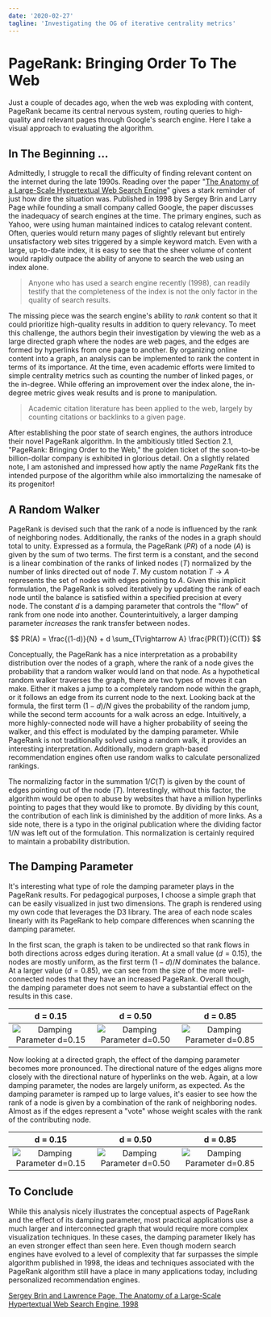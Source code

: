```yaml
---
date: '2020-02-27'
tagline: 'Investigating the OG of iterative centrality metrics'
---
```


# PageRank: Bringing Order To The Web

Just a couple of decades ago, when the web was exploding with content, PageRank became its central nervous system, routing queries to high-quality and relevant pages through Google's search engine.
Here I take a visual approach to evaluating the algorithm.

## In The Beginning ...

Admittedly, I struggle to recall the difficulty of finding relevant content on the internet during the late 1990s. Reading over the paper "[The Anatomy of a Large-Scale Hypertextual Web Search Engine](http://infolab.stanford.edu/pub/papers/google.pdf)" gives a stark reminder of just how dire the situation was. Published in 1998 by Sergey Brin and Larry Page while founding a small company called Google, the paper discusses the inadequacy of search engines at the time. The primary engines, such as Yahoo, were using human maintained indices to catalog relevant content. Often, queries would return many pages of slightly relevant but entirely unsatisfactory web sites triggered by a simple keyword match. Even with a large, up-to-date index, it is easy to see that the sheer volume of content would rapidly outpace the ability of anyone to search the web using an index alone.

> Anyone who has used a search engine recently (1998), can readily testify that the completeness of the index is not the only factor in the quality of search results.

The missing piece was the search engine's ability to *rank* content so that it could prioritize high-quality results in addition to query relevancy.
To meet this challenge, the authors begin their investigation by viewing the web as a large directed graph where the nodes are web pages, and the edges are formed by hyperlinks from one page to another. By organizing online content into a graph, an analysis can be implemented to rank the content in terms of its importance. At the time, even academic efforts were limited to simple centrality metrics such as counting the number of linked pages, or the in-degree. While offering an improvement over the index alone, the in-degree metric gives weak results and is prone to manipulation.

> Academic citation literature has been applied to the web, largely by counting citations or backlinks to a given page.

After establishing the poor state of search engines, the authors introduce their novel PageRank algorithm. In the ambitiously titled Section 2.1, "PageRank: Bringing Order to the Web," the golden ticket of the soon-to-be billion-dollar company is exhibited in glorious detail.
On a slightly related note, I am astonished and impressed how aptly the name *Page*Rank fits the intended purpose of the algorithm while also immortalizing the namesake of its progenitor!

## A Random Walker

PageRank is devised such that the rank of a node is influenced by the rank of neighboring nodes. Additionally, the ranks of the nodes in a graph should total to unity. Expressed as a formula, the PageRank ($PR$) of a node ($A$) is given by the sum of two terms. The first term is a constant, and the second is a linear combination of the ranks of linked nodes ($T$) normalized by the number of links directed out of node $T$. My custom notation $T\rightarrow A$ represents the set of nodes with edges pointing to $A$. Given this implicit formulation, the PageRank is solved iteratively by updating the rank of each node until the balance is satisfied within a specified precision at every node. The constant $d$ is a damping parameter that controls the "flow" of rank from one node into another. Counterintuitively, a larger damping parameter *increases* the rank transfer between nodes.

$$
PR(A) = \frac{(1-d)}{N} + d \sum_{T\rightarrow A} \frac{PR(T)}{C(T)}
$$

Conceptually, the PageRank has a nice interpretation as a probability distribution over the nodes of a graph, where the rank of a node gives the probability that a random walker would land on that node. As a hypothetical random walker traverses the graph, there are two types of moves it can make. Either it makes a jump to a completely random node within the graph, or it follows an edge from its current node to the next. Looking back at the formula, the first term $(1-d)/N$ gives the probability of the random jump, while the second term accounts for a walk across an edge. Intuitively, a more highly-connected node will have a higher probability of seeing the walker, and this effect is modulated by the damping parameter. While PageRank is not traditionally solved using a random walk, it provides an interesting interpretation. Additionally, modern graph-based recommendation engines often use random walks to calculate personalized rankings.

The normalizing factor in the summation $1/C(T)$ is given by the count of edges pointing out of the node ($T$). Interestingly, without this factor, the algorithm would be open to abuse by websites that have a million hyperlinks pointing to pages that they would like to promote.
By dividing by this count, the contribution of each link is diminished by the addition of more links. As a side note, there is a typo in the original publication where the dividing factor $1/N$ was left out of the formulation. This normalization is certainly required to maintain a probability distribution.

## The Damping Parameter

It's interesting what type of role the damping parameter plays in the PageRank results. For pedagogical purposes, I choose a simple graph that can be easily visualized in just two dimensions. The graph is rendered using my own code that leverages the D3 library. The area of each node scales linearly with its PageRank to help compare differences when scanning the damping parameter.

In the first scan, the graph is taken to be undirected so that rank flows in both directions across edges during iteration. At a small value ($d=0.15$), the nodes are mostly uniform, as the first term $(1-d)/N$ dominates the balance. At a larger value ($d=0.85$), we can see from the size of the more well-connected nodes that they have an increased PageRank. Overall though, the damping parameter does not seem to have a substantial effect on the results in this case.

d = 0.15 | d = 0.50 | d = 0.85
:-------------------------:|:-------------------------:|:-----:|
![Damping Parameter d=0.15](https://res.cloudinary.com/docvozwpw/image/upload/w_290/pr_0.15.png)  |  ![Damping Parameter d=0.50](https://res.cloudinary.com/docvozwpw/image/upload/w_290/pr_0.5.png) | ![Damping Parameter d=0.85](https://res.cloudinary.com/docvozwpw/image/upload/w_290/pr_0.85.png)

Now looking at a directed graph, the effect of the damping parameter becomes more pronounced.
The directional nature of the edges aligns more closely with the directional nature of hyperlinks on the web.
Again, at a low damping parameter, the nodes are largely uniform, as expected.
As the damping parameter is ramped up to large values, it's easier to see how the rank of a node is given by a combination of the rank of neighboring nodes. Almost as if the edges represent a "vote" whose weight scales with the rank of the contributing node.


d = 0.15 | d = 0.50 | d = 0.85
:-------------------------:|:-------------------------:|:-----:|
![Damping Parameter d=0.15](https://res.cloudinary.com/docvozwpw/image/upload/w_290/pr_0.15_directed.png)  |  ![Damping Parameter d=0.50](https://res.cloudinary.com/docvozwpw/image/upload/w_290/pr_0.50_directed.png) | ![Damping Parameter d=0.85](https://res.cloudinary.com/docvozwpw/image/upload/w_290/pr_0.85_directed.png)

## To Conclude

While this analysis nicely illustrates the conceptual aspects of PageRank and the effect of its damping parameter, most practical applications use a much larger and interconnected graph that would require more complex visualization techniques. In these cases, the damping parameter likely has an even stronger effect than seen here. Even though modern search engines have evolved to a level of complexity that far surpasses the simple algorithm published in 1998, the ideas and techniques associated with the PageRank algorithm still have a place in many applications today, including personalized recommendation engines.

[Sergey Brin and Lawrence Page, The Anatomy of a Large-Scale Hypertextual Web Search Engine, 1998](http://infolab.stanford.edu/pub/papers/google.pdf)
